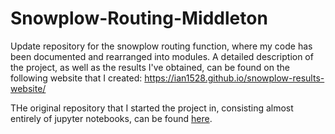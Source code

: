 # Snowplow-Routing-Middleton

Update repository for the snowplow routing function, where my code has been documented and rearranged into modules. A detailed description of the project, as well as the results I've obtained, can be found on the following website that I created:
https://ian1528.github.io/snowplow-results-website/ 

THe original repository that I started the project in, consisting almost entirely of jupyter notebooks, can be found [here](https://github.com/Ian1528/Snowplow-Route-Optimization).
